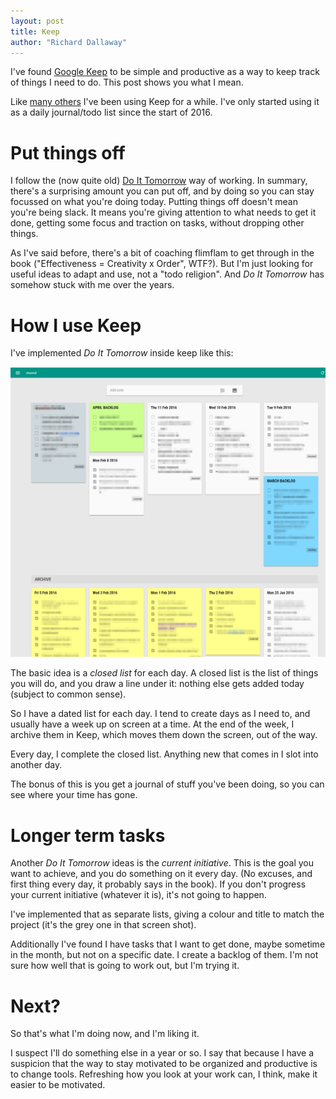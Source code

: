 ```yaml
---
layout: post
title: Keep
author: "Richard Dallaway"
---
```


I've found [Google Keep] to be simple and productive as a way to keep track of things I need to do. This post shows you what I mean.

Like [many others][lh] I've been using Keep for a while.
I've only started using it as a daily journal/todo list since the start of 2016.

# Put things off

I follow the (now quite old) [Do It Tomorrow] way of working.
In summary, there's a surprising amount you can put off, and by doing so you can stay focussed on what you're doing today.
Putting things off doesn't mean you're being slack.
It means you're giving attention to what needs to get it done, getting some focus and traction on tasks, without dropping other things.

As I've said before, there's a bit of coaching flimflam to get through in the book ("Effectiveness = Creativity x Order", WTF?).
But I'm just looking for useful ideas to adapt and use, not a "todo religion".
And _Do It Tomorrow_ has somehow stuck with me over the years.

# How I use Keep

I've implemented _Do It Tomorrow_ inside keep like this:

![Screen Shot of Keep](/img/posts/2016-02-12-keep.png)

The basic idea is a _closed list_ for each day.
A closed list is the list of things you will do, and you draw a line under it: nothing else gets added today (subject to common sense).

So I have a dated list for each day. I tend to create days as I need to, and usually have a week up on screen at a time.
At the end of the week, I archive them in Keep, which moves them down the screen, out of the way.

Every day, I complete the closed list.
Anything new that comes in I slot into another day.

The bonus of this is you get a journal of stuff you've been doing, so you can see where your time has gone.

# Longer term tasks

Another _Do It Tomorrow_ ideas is the _current initiative_.
This is the goal you want to achieve, and you do something on it every day. (No excuses, and first thing every day, it probably says in the book). If you don't progress your current initiative (whatever it is), it's not going to happen.

I've implemented that as separate lists, giving a colour and title to match the project (it's the grey one in that screen shot).

Additionally I've found I have tasks that I want to get done, maybe sometime in the month, but not on a specific date.
I create a backlog of them. I'm not sure how well that is going to work out, but I'm trying it.

# Next?

So that's what I'm doing now, and I'm liking it.

I suspect I'll do something else in a year or so.
I say that because I have a suspicion that the way to stay motivated to be organized and productive is to change tools.
Refreshing how you look at your work can, I think, make it easier to be motivated.

[lh]: http://lifehacker.com/not-just-another-notes-app-why-you-should-use-google-k-509256637
[Google Keep]: http://keep.google.com/
[Do It Tomorrow]: http://www.amazon.co.uk/Tomorrow-Other-Secrets-Time-Management/dp/0340909129

